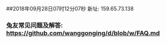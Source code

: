 ##2018年09月28日07时12分07秒 新址: 159.65.73.138
### 兔友常见问题及解答: https://github.com/wanggonging/d/blob/w/FAQ.md
